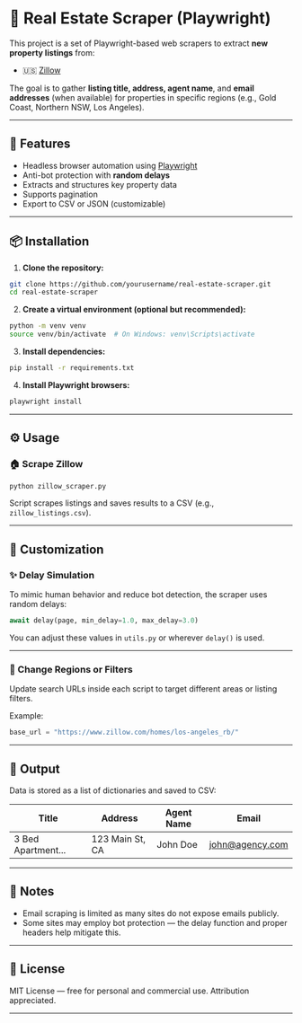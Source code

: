 # 🏡 Real Estate Scraper (Playwright)

This project is a set of Playwright-based web scrapers to extract **new property listings** from:

- 🇺🇸 [Zillow](https://www.zillow.com)

The goal is to gather **listing title, address, agent name**, and **email addresses** (when available) for properties in specific regions (e.g., Gold Coast, Northern NSW, Los Angeles).

---

## 🚀 Features

- Headless browser automation using [Playwright](https://playwright.dev/)
- Anti-bot protection with **random delays**
- Extracts and structures key property data
- Supports pagination
- Export to CSV or JSON (customizable)

---

## 📦 Installation

1. **Clone the repository:**

```bash
git clone https://github.com/yourusername/real-estate-scraper.git
cd real-estate-scraper
```

2. **Create a virtual environment (optional but recommended):**

```bash
python -m venv venv
source venv/bin/activate  # On Windows: venv\Scripts\activate
```

3. **Install dependencies:**

```bash
pip install -r requirements.txt
```

4. **Install Playwright browsers:**

```bash
playwright install
```

---

## ⚙️ Usage

### 🏠 Scrape Zillow

```bash
python zillow_scraper.py
```
Script scrapes listings and saves results to a CSV (e.g., `zillow_listings.csv`).

---

## 🔧 Customization

### ✨ Delay Simulation

To mimic human behavior and reduce bot detection, the scraper uses random delays:

```python
await delay(page, min_delay=1.0, max_delay=3.0)
```

You can adjust these values in `utils.py` or wherever `delay()` is used.

---

### 📍 Change Regions or Filters

Update search URLs inside each script to target different areas or listing filters.

Example:

```python
base_url = "https://www.zillow.com/homes/los-angeles_rb/"
```

---

## 📝 Output

Data is stored as a list of dictionaries and saved to CSV:

| Title              | Address              | Agent Name     | Email           |
|--------------------|----------------------|----------------|-----------------|
| 3 Bed Apartment... | 123 Main St, CA      | John Doe       | john@agency.com |

---

## 📌 Notes

- Email scraping is limited as many sites do not expose emails publicly.
- Some sites may employ bot protection — the delay function and proper headers help mitigate this.

---

## 🤝 License

MIT License — free for personal and commercial use. Attribution appreciated.

---
